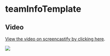 # teamInfoTemplate

## **Video**

[View the video on screencastify by clicking here](https://drive.google.com/file/d/1_Yvtxumb1pjEzQWHAU_G0vlbU6qQbZKa/view).

![](https://github.com/laurenb08/ReadmeCreator/raw/main/ReadMeGenerator.gif)
